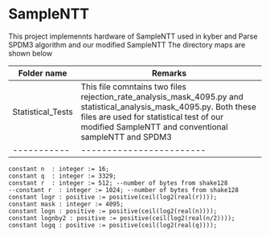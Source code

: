 # SampleNTT
This project implemennts hardware of SampleNTT used in kyber and Parse SPDM3 algorithm and our modified SampleNTT
The directory maps are shown below

|Folder name | Remarks|
|----------|-------------|
|Statistical_Tests| This file comntains two files rejection_rate_analysis_mask_4095.py and statistical_analysis_mask_4095.py. Both these files are used for statistical test of our modified SampleNTT and conventional sampleNTT and SPDM3|
|-----------|------------------------|



```
constant n  : integer := 16;
constant q  : integer := 3329;
constant r  : integer := 512; --number of bytes from shake128
--constant r  : integer := 1024; --number of bytes from shake128
constant logr : positive := positive(ceil(log2(real(r))));
constant mask : integer := 4095; 
constant logn : positive := positive(ceil(log2(real(n))));
constant lognby2 : positive := positive(ceil(log2(real(n/2))));
constant logq : positive := positive(ceil(log2(real(q))));

```

